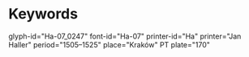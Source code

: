 # Keywords
glyph-id="Ha-07_0247"
font-id="Ha-07"
printer-id="Ha"
printer="Jan Haller"
period="1505–1525"
place="Kraków"
PT plate="170"
